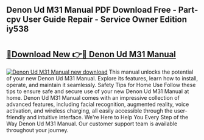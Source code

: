## Denon Ud M31 Manual PDF Download Free - Part-cpv User Guide Repair - Service Owner Edition iy538

# <h2><a href="http://cf21866.oget.top/?id=Denon+Ud+M31+Manual">🔗Download New 👉🔴 Denon Ud M31 Manual</a></h2>

[![Denon Ud M31 Manual new download](https://i.imgur.com/5g1atiW.png)](http://cf21866.oget.top/?id=Denon+Ud+M31+Manual)
This manual unlocks the potential of your new Denon Ud M31 Manual. Explore its features, learn how to install, operate, and maintain it seamlessly. Safety Tips for Home Use Follow these tips to ensure safe and secure use of your new Denon Ud M31 Manual at home. Denon Ud M31 Manual comes with an impressive collection of advanced features, including facial recognition, augmented reality, voice activation, and wireless charging, all easily accessible through the user-friendly and intuitive interface. We're Here to Help You Every Step of the Way Denon Ud M31 Manual. Our customer support team is available throughout your journey.
